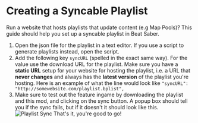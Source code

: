# Creating a Syncable Playlist
Run a website that hosts playlists that update content (e.g Map Pools)?  This guide should help you set up a syncable playlist in Beat Saber.
1) Open the json file for the playlist in a text editor. If you use a script to generate playlists instead, open the script.
2) Add the following key ``syncURL`` (spelled in the exact same way). For the value use the download URL for the playlist. Make sure you have a **static URL** setup for your website for hosting the playlist, i.e. a URL that **never changes** and always has the **latest version** of the playlist you're hosting. Here is an example of what the line would look like
```"syncURL": "http://somewebsite.com/playlist.bplist",```
3) Make sure to test out the feature ingame by downloading the playlist and this mod, and clicking on the sync button. A popup box should tell you if the sync fails, but if it doesn't it should look like this.
![Playlist Sync](https://github.com/rithik-b/PlaylistManager/blob/master/img/sync.gif?raw=true)
That's it, you're good to go!
